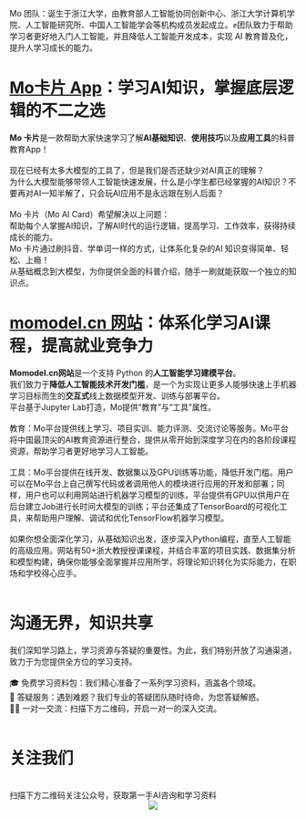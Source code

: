 Mo 团队：诞生于浙江大学，由教育部人工智能协同创新中心、浙江大学计算机学院、人工智能研究所、中国人工智能学会等机构成员发起成立。✊团队致力于帮助学习者更好地入门人工智能，并且降低人工智能开发成本，实现 AI 教育普及化，提升人学习成长的能力。

# **[Mo卡片 App](https://app.momodel.cn/)：学习AI知识，掌握底层逻辑的不二之选**  
**Mo 卡片**是一款帮助大家快速学习了解**AI基础知识**、**使用技巧**以及**应用工具**的科普教育App！  
<br/>
现在已经有太多大模型的工具了，但是我们是否还缺少对AI真正的理解？
<br/>
为什么大模型能够带领人工智能快速发展，什么是小学生都已经掌握的AI知识？不要再对AI一知半解了，只会玩AI应用不是永远跟在别人后面？   
<br/>
Mo 卡片（Mo AI Card）希望解决以上问题：
<br/>
帮助每个人掌握AI知识，了解AI时代的运行逻辑，提高学习、工作效率，获得持续成长的能力。  
Mo 卡片通过刷抖音、学单词一样的方式，让体系化复杂的AI 知识变得简单、轻松、上瘾！  
从基础概念到大模型，为你提供全面的科普介绍，随手一刷就能获取一个独立的知识点。  

# **[momodel.cn 网站](https://momodel.cn/)：体系化学习AI课程，提高就业竞争力**
**Momodel.cn网站**是一个支持 Python 的**人工智能学习建模平台**。  
我们致力于**降低人工智能技术开发门槛**，是一个为实现让更多人能够快速上手机器学习目标而生的**交互式**线上数据模型开发、训练与部署平台。
<br/>
平台基于Jupyter Lab打造，Mo提供“教育”与“工具”属性。  
<br/>
教育：Mo平台提供线上学习、项目实训、能力评测、交流讨论等服务。Mo平台将中国最顶尖的AI教育资源进行整合，提供从零开始到深度学习在内的各阶段课程资源，帮助学习者更好地学习人工智能。
<br/>  
工具：Mo平台提供在线开发、数据集以及GPU训练等功能，降低开发门槛。用户可以在Mo平台上自己撰写代码或者调用他人的模块进行应用的开发和部署；同样，用户也可以利用网站进行机器学习模型的训练，平台提供有GPU以供用户在后台建立Job进行长时间大模型的训练；平台还集成了TensorBoard的可视化工具，来帮助用户理解、调试和优化TensorFlow机器学习模型。  
<br/>
如果你想全面深化学习，从基础知识出发，逐步深入Python编程，直至人工智能的高级应用。网站有50+浙大教授授课课程，并结合丰富的项目实践、数据集分析和模型构建，确保你能够全面掌握并应用所学，将理论知识转化为实际能力，在职场和学校得心应手。  
<br/>
# **沟通无界，知识共享**
我们深知学习路上，学习资源与答疑的重要性。为此，我们特别开放了沟通渠道，致力于为您提供全方位的学习支持。  
<br/>
🎓 免费学习资料包：我们精心准备了一系列学习资料，涵盖各个领域。  
🤔 答疑服务：遇到难题？我们专业的答疑团队随时待命，为您答疑解惑。  
👨‍🏫 一对一交流：扫描下方二维码，开启一对一的深入交流。  
<br/>
# 关注我们
<br/>
扫描下方二维码关注公众号，获取第一手AI咨询和学习资料  
<div align=center>
	<img src="https://imgbed.momodel.cn/sprintCamp/%E5%BE%AE%E4%BF%A1%E5%85%AC%E4%BC%97%E5%8F%B7%E4%BA%8C%E7%BB%B4%E7%A0%81.png"/>
</div>
